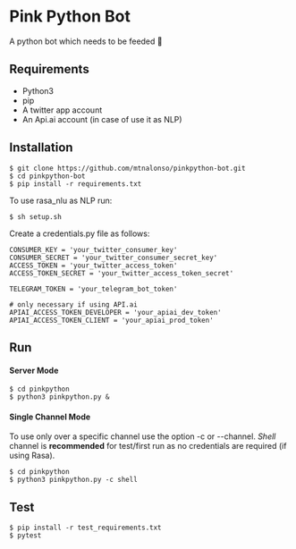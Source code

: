 # Pink Python Bot
A python bot which needs to be feeded :snake:

## Requirements

- Python3
- pip
- A twitter app account
- An Api.ai account (in case of use it as NLP)

## Installation

    $ git clone https://github.com/mtnalonso/pinkpython-bot.git
    $ cd pinkpython-bot
    $ pip install -r requirements.txt

To use rasa_nlu as NLP run:

    $ sh setup.sh

Create a credentials.py file as follows:

    CONSUMER_KEY = 'your_twitter_consumer_key'
    CONSUMER_SECRET = 'your_twitter_consumer_secret_key'
    ACCESS_TOKEN = 'your_twitter_access_token'
    ACCESS_TOKEN_SECRET = 'your_twitter_access_token_secret'

    TELEGRAM_TOKEN = 'your_telegram_bot_token'

    # only necessary if using API.ai
    APIAI_ACCESS_TOKEN_DEVELOPER = 'your_apiai_dev_token'
    APIAI_ACCESS_TOKEN_CLIENT = 'your_apiai_prod_token'

## Run

#### Server Mode

    $ cd pinkpython
    $ python3 pinkpython.py &

#### Single Channel Mode

To use only over a specific channel use the option -c or --channel.
*Shell* channel is **recommended** for test/first run as no credentials are required (if using Rasa).

    $ cd pinkpython
    $ python3 pinkpython.py -c shell


## Test

    $ pip install -r test_requirements.txt
    $ pytest
